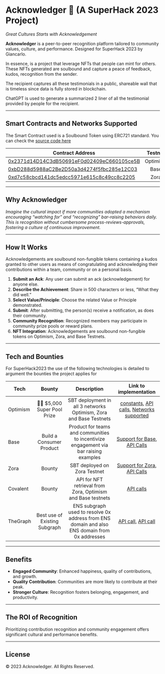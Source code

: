 # Acknowledger 🥳 (A SuperHack 2023 Project)

*Great Cultures Starts with Acknowledgement*

**Acknowledger** is a peer-to-peer recognition platform tailored to community values, culture, and performance. Designed for SuperHack 2023 by Giancarlo.

In essence, is a project that leverage NFTs that people can mint for others. These NFTs generated are soulbound and capture a peace of feedback, kudos, recognition from the sender.

The recipient captures all these testimonials in a public, shareable wall that is timeless since data is fully stored in blockchain.

ChatGPT is used to generate a summarized 2 liner of all the testimonial provided by people for the recipient.

---

## Smart Contracts and Networks Supported

The Smart Contract used is a Soulbound Token using ERC721 standard. You can check the [source code here](https://github.com/gianksp/acknowledger/blob/main/contracts/AcknowledgerERC721.sol)

| Contract Address         | Testnet |
|--------------|:-----:|
| [0x2371d14D14C3dB50691eF0d02409eC660105ce5B](https://testnets.opensea.io/assets/optimism-goerli/0x2371d14D14C3dB50691eF0d02409eC660105ce5B) |  Optimism |
| [0xbD288d5988aC2Be2D50a3d4274f5fbc285e12C03](https://testnets.opensea.io/assets/base-goerli/0xbD288d5988aC2Be2D50a3d4274f5fbc285e12C03)      |  Base |
| [0xd7c58cbcd141dc5edcc5971e615c8c49cc8c2205](https://testnet.zora.co/collect/zgor:0xd7c58cbcd141dc5edcc5971e615c8c49cc8c2205)      |  Zora |

---

## Why Acknowledger

*Imagine the cultural impact if more communities adopted a mechanism encouraging “watching for” and “recognizing” bar-raising behaviors daily. This is recognition without cumbersome process-reviews-approvals, fostering a culture of continuous improvement.*

---

## How It Works

Acknowledgements are soulbound non-fungible tokens containing a kudos granted to other users as means of congratulating and acknowledging their contributions within a team, community or on a personal basis.

1. **Submit an Ack**: Any user can submit an ack (acknowledgement) for anyone else.
2. **Describe the Achievement**: Share in 500 characters or less, “What they did well.”
3. **Select Value/Principle**: Choose the related Value or Principle demonstrated.
4. **Submit**: After submitting, the person(s) receive a notification, as does their community.
5. **Community Recognition**: Recognized members may participate in community prize pools or reward plans.
6. **NFT Integration**: Acknowledgements are soulbound non-fungible tokens on Optimism, Zora, and Base Testnets.
---

## Tech and Bounties

For SuperHack2023 the use of the following technologies is detailed to argument the bounties the project applies for

| Tech         | Bounty | Description | Link to implementation
|--------------|:-----:|:-----:|:-----:|
| Optimism |  🏊‍♀️ $5,000 Super Pool Prize | SBT deployment in all 3 networks Optimism, Zora and Base Testnets | [constants](https://github.com/gianksp/acknowledger/blob/main/app/constants.js#L5), [API calls](https://github.com/gianksp/acknowledger/blob/main/app/api/index.js), [Networks supported](https://github.com/gianksp/acknowledger/blob/main/app/constants.js#L17)
| Base     |  Build a Consumer Product | Product for teams and communities to incentivize engagement  via bar raising examples | [Support for Base](https://github.com/gianksp/acknowledger/blob/main/app/constants.js#L25), [API Calls](https://github.com/gianksp/acknowledger/blob/main/app/api/index.js#L17)
| Zora    |  Bounty | SBT deployed on Zora Testnet | [Support for Zora](https://github.com/gianksp/acknowledger/blob/main/app/constants.js#L31), [API Calls](https://github.com/gianksp/acknowledger/blob/main/app/api/index.js#L16)
| Covalent    |  Bounty | API for NFT retrieval from Zora, Optimism and Base testnets | [API calls](https://github.com/gianksp/acknowledger/blob/main/app/api/index.js#L14)
| TheGraph | Best use of Existing Subgraph | ENS subgraph used to resolve 0x address from ENS domain and also ENS domain from 0x addresses | [API call](https://github.com/gianksp/acknowledger/blob/main/app/api/index.js#L49), [API call](https://github.com/gianksp/acknowledger/blob/main/app/api/index.js#L80)


---


## Benefits

- **Engaged Community**: Enhanced happiness, quality of contributions, and growth.
- **Quality Contribution**: Communities are more likely to contribute at their peak.
- **Stronger Culture**: Recognition fosters belonging, engagement, and productivity.

---

## The ROI of Recognition

Prioritizing contribution recognition and community engagement offers significant cultural and performance benefits.

---


## License

© 2023 Acknowledger. All Rights Reserved.